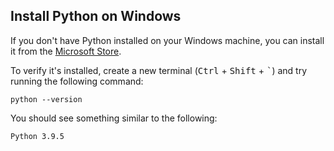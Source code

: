 ## Install Python on Windows

If you don't have Python installed on your Windows machine, you can install it from the [Microsoft Store](https://www.microsoft.com/p/python-39/9p7qfqmjrfp7).

To verify it's installed, create a new terminal (<kbd>Ctrl</kbd> + <kbd>Shift</kbd> + <kbd>`</kbd>) and try running the following command:

```
python --version
```

You should see something similar to the following:
```
Python 3.9.5
```
